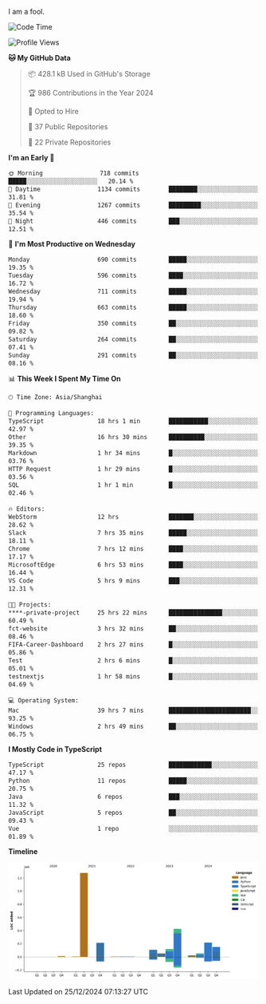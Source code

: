 I am a fool.

<!--START_SECTION:waka-->
![Code Time](http://img.shields.io/badge/Code%20Time-2%2C328%20hrs%2056%20mins-blue)

![Profile Views](http://img.shields.io/badge/Profile%20Views-0-blue)

**🐱 My GitHub Data** 

> 📦 428.1 kB Used in GitHub's Storage 
 > 
> 🏆 986 Contributions in the Year 2024
 > 
> 💼 Opted to Hire
 > 
> 📜 37 Public Repositories 
 > 
> 🔑 22 Private Repositories 
 > 
**I'm an Early 🐤** 

```text
🌞 Morning                718 commits         █████░░░░░░░░░░░░░░░░░░░░   20.14 % 
🌆 Daytime                1134 commits        ████████░░░░░░░░░░░░░░░░░   31.81 % 
🌃 Evening                1267 commits        █████████░░░░░░░░░░░░░░░░   35.54 % 
🌙 Night                  446 commits         ███░░░░░░░░░░░░░░░░░░░░░░   12.51 % 
```
📅 **I'm Most Productive on Wednesday** 

```text
Monday                   690 commits         █████░░░░░░░░░░░░░░░░░░░░   19.35 % 
Tuesday                  596 commits         ████░░░░░░░░░░░░░░░░░░░░░   16.72 % 
Wednesday                711 commits         █████░░░░░░░░░░░░░░░░░░░░   19.94 % 
Thursday                 663 commits         █████░░░░░░░░░░░░░░░░░░░░   18.60 % 
Friday                   350 commits         ██░░░░░░░░░░░░░░░░░░░░░░░   09.82 % 
Saturday                 264 commits         ██░░░░░░░░░░░░░░░░░░░░░░░   07.41 % 
Sunday                   291 commits         ██░░░░░░░░░░░░░░░░░░░░░░░   08.16 % 
```


📊 **This Week I Spent My Time On** 

```text
🕑︎ Time Zone: Asia/Shanghai

💬 Programming Languages: 
TypeScript               18 hrs 1 min        ███████████░░░░░░░░░░░░░░   42.97 % 
Other                    16 hrs 30 mins      ██████████░░░░░░░░░░░░░░░   39.35 % 
Markdown                 1 hr 34 mins        █░░░░░░░░░░░░░░░░░░░░░░░░   03.76 % 
HTTP Request             1 hr 29 mins        █░░░░░░░░░░░░░░░░░░░░░░░░   03.56 % 
SQL                      1 hr 1 min          █░░░░░░░░░░░░░░░░░░░░░░░░   02.46 % 

🔥 Editors: 
WebStorm                 12 hrs              ███████░░░░░░░░░░░░░░░░░░   28.62 % 
Slack                    7 hrs 35 mins       █████░░░░░░░░░░░░░░░░░░░░   18.11 % 
Chrome                   7 hrs 12 mins       ████░░░░░░░░░░░░░░░░░░░░░   17.17 % 
MicrosoftEdge            6 hrs 53 mins       ████░░░░░░░░░░░░░░░░░░░░░   16.44 % 
VS Code                  5 hrs 9 mins        ███░░░░░░░░░░░░░░░░░░░░░░   12.31 % 

🐱‍💻 Projects: 
****-private-project     25 hrs 22 mins      ███████████████░░░░░░░░░░   60.49 % 
fct-website              3 hrs 32 mins       ██░░░░░░░░░░░░░░░░░░░░░░░   08.46 % 
FIFA-Career-Dashboard    2 hrs 27 mins       █░░░░░░░░░░░░░░░░░░░░░░░░   05.86 % 
Test                     2 hrs 6 mins        █░░░░░░░░░░░░░░░░░░░░░░░░   05.01 % 
testnextjs               1 hr 58 mins        █░░░░░░░░░░░░░░░░░░░░░░░░   04.69 % 

💻 Operating System: 
Mac                      39 hrs 7 mins       ███████████████████████░░   93.25 % 
Windows                  2 hrs 49 mins       ██░░░░░░░░░░░░░░░░░░░░░░░   06.75 % 
```

**I Mostly Code in TypeScript** 

```text
TypeScript               25 repos            ████████████░░░░░░░░░░░░░   47.17 % 
Python                   11 repos            █████░░░░░░░░░░░░░░░░░░░░   20.75 % 
Java                     6 repos             ███░░░░░░░░░░░░░░░░░░░░░░   11.32 % 
JavaScript               5 repos             ██░░░░░░░░░░░░░░░░░░░░░░░   09.43 % 
Vue                      1 repo              ░░░░░░░░░░░░░░░░░░░░░░░░░   01.89 % 
```



**Timeline**

![Lines of Code chart](https://raw.githubusercontent.com/VeejaLiu/VeejaLiu/master/assets/bar_graph.png)


 Last Updated on 25/12/2024 07:13:27 UTC
<!--END_SECTION:waka-->
